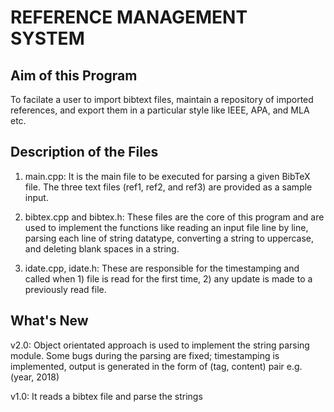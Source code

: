# REFERENCE MANAGEMENT SYSTEM

Aim of this Program
-------------------------
To facilate a user to import bibtext files, maintain a repository of imported references, and export them in a particular style like IEEE, APA, and MLA etc.


Description of the Files
-------------------------

1) main.cpp: 
It is the main file to be executed for parsing a given BibTeX file. The three text files (ref1, ref2, and ref3) are provided as a sample input.

2) bibtex.cpp and bibtex.h: 
These files are the core of this program and are used to implement the functions like reading an input file line by line, parsing each line of string datatype, converting a string to uppercase, and deleting blank spaces in a string.

3) idate.cpp, idate.h: 
These are responsible for the timestamping and called when 1) file is read for the first time, 2) any update is made to a previously read file.


What's New
-------------------------

v2.0: Object orientated approach is used to implement the string parsing module. Some bugs during the parsing are fixed; timestamping is implemented, output is generated in the form of (tag, content) pair e.g. (year, 2018)

v1.0: It reads a bibtex file and parse the strings
